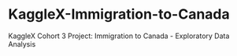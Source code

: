 # KaggleX-Immigration-to-Canada
KaggleX Cohort 3 Project: Immigration to Canada - Exploratory Data Analysis
